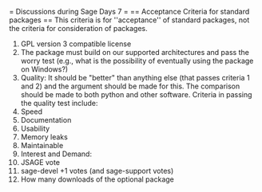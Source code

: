 = Discussions during Sage Days 7 =
== Acceptance Criteria for standard packages ==
This criteria is for ''acceptance'' of standard packages, not the criteria for consideration of packages. 

 1. GPL version 3 compatible license
 1. The package must build on our supported architectures and pass the worry test (e.g., what is the possibility of eventually using the package on Windows?)
 1. Quality: It should be "better" than anything else (that passes criteria 1 and 2) and the argument should be made for this.  The comparison should be made to both python and other software.  Criteria in passing the quality test include:
  1. Speed
  1. Documentation
  1. Usability
  1. Memory leaks
  1. Maintainable
 1. Interest and Demand:
  1. JSAGE vote
  1. sage-devel +1 votes (and sage-support votes)
  1. How many downloads of the optional package
